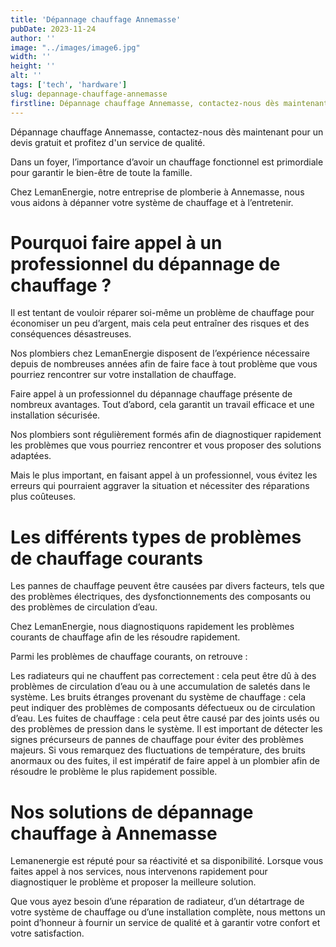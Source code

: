 ```yaml
---
title: 'Dépannage chauffage Annemasse'
pubDate: 2023-11-24
author: ''
image: "../images/image6.jpg"
width: ''
height: ''
alt: ''
tags: ['tech', 'hardware']
slug: depannage-chauffage-annemasse
firstline: Dépannage chauffage Annemasse, contactez-nous dès maintenant pour un devis gratuit et profitez d'un service de qualité.
---
```


Dépannage chauffage Annemasse, contactez-nous dès maintenant pour un devis gratuit et profitez d'un service de qualité.

Dans un foyer, l’importance d’avoir un chauffage fonctionnel est primordiale pour garantir le bien-être de toute la famille.

Chez LemanEnergie, notre entreprise de plomberie à Annemasse, nous vous aidons à dépanner votre système de chauffage et à l’entretenir.

# Pourquoi faire appel à un professionnel du dépannage de chauffage ?

Il est tentant de vouloir réparer soi-même un problème de chauffage pour économiser un peu d’argent, mais cela peut entraîner des risques et des conséquences désastreuses.

Nos plombiers chez LemanEnergie disposent de l’expérience nécessaire depuis de nombreuses années afin de faire face à tout problème que vous pourriez rencontrer sur votre installation de chauffage.

Faire appel à un professionnel du dépannage chauffage présente de nombreux avantages. Tout d’abord, cela garantit un travail efficace et une installation sécurisée.

Nos plombiers sont régulièrement formés afin de diagnostiquer rapidement les problèmes que vous pourriez rencontrer et vous proposer des solutions adaptées.

Mais le plus important, en faisant appel à un professionnel, vous évitez les erreurs qui pourraient aggraver la situation et nécessiter des réparations plus coûteuses.

# Les différents types de problèmes de chauffage courants

Les pannes de chauffage peuvent être causées par divers facteurs, tels que des problèmes électriques, des dysfonctionnements des composants ou des problèmes de circulation d’eau.

Chez LemanEnergie, nous diagnostiquons rapidement les problèmes courants de chauffage afin de les résoudre rapidement.

Parmi les problèmes de chauffage courants, on retrouve :

Les radiateurs qui ne chauffent pas correctement : cela peut être dû à des problèmes de circulation d’eau ou à une accumulation de saletés dans le système.
Les bruits étranges provenant du système de chauffage : cela peut indiquer des problèmes de composants défectueux ou de circulation d’eau.
Les fuites de chauffage : cela peut être causé par des joints usés ou des problèmes de pression dans le système.
Il est important de détecter les signes précurseurs de pannes de chauffage pour éviter des problèmes majeurs. Si vous remarquez des fluctuations de température, des bruits anormaux ou des fuites, il est impératif de faire appel à un plombier afin de résoudre le problème le plus rapidement possible.

# Nos solutions de dépannage chauffage à Annemasse

Lemanenergie est réputé pour sa réactivité et sa disponibilité. Lorsque vous faites appel à nos services, nous intervenons rapidement pour diagnostiquer le problème et proposer la meilleure solution.

Que vous ayez besoin d’une réparation de radiateur, d’un détartrage de votre système de chauffage ou d’une installation complète, nous mettons un point d’honneur à fournir un service de qualité et à garantir votre confort et votre satisfaction.